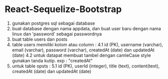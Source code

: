 # React-Sequelize-Bootstrap

1. gunakan postgres sql sebagai database
2. buat database dengan nama appdata, dan buat user baru dengan nama linux dan 'password' sebagai passwordnya
3. buat table users dan posts
4. table users memiliki kolom atau column :
  4.1 id (PK), username (varchar), email (varchar), password (varchar), createdAt (date) dan updatedAt (date)
  4.2 untuk datapat membuat tambel dengan camleCase style gunakan tanda kutip. exp : "createdAt"
5. untuk table opsts :
  5.1 id (PK), userId (integer), title (text), content(text), createdAt (date) dan updatedAt (date)
